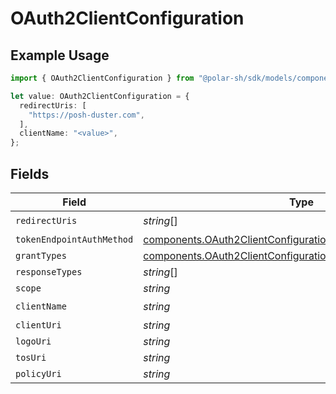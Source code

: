# OAuth2ClientConfiguration

## Example Usage

```typescript
import { OAuth2ClientConfiguration } from "@polar-sh/sdk/models/components";

let value: OAuth2ClientConfiguration = {
  redirectUris: [
    "https://posh-duster.com",
  ],
  clientName: "<value>",
};
```

## Fields

| Field                                                                                                                                      | Type                                                                                                                                       | Required                                                                                                                                   | Description                                                                                                                                |
| ------------------------------------------------------------------------------------------------------------------------------------------ | ------------------------------------------------------------------------------------------------------------------------------------------ | ------------------------------------------------------------------------------------------------------------------------------------------ | ------------------------------------------------------------------------------------------------------------------------------------------ |
| `redirectUris`                                                                                                                             | *string*[]                                                                                                                                 | :heavy_check_mark:                                                                                                                         | N/A                                                                                                                                        |
| `tokenEndpointAuthMethod`                                                                                                                  | [components.OAuth2ClientConfigurationTokenEndpointAuthMethod](../../models/components/oauth2clientconfigurationtokenendpointauthmethod.md) | :heavy_minus_sign:                                                                                                                         | N/A                                                                                                                                        |
| `grantTypes`                                                                                                                               | [components.OAuth2ClientConfigurationGrantTypes](../../models/components/oauth2clientconfigurationgranttypes.md)[]                         | :heavy_minus_sign:                                                                                                                         | N/A                                                                                                                                        |
| `responseTypes`                                                                                                                            | *string*[]                                                                                                                                 | :heavy_minus_sign:                                                                                                                         | N/A                                                                                                                                        |
| `scope`                                                                                                                                    | *string*                                                                                                                                   | :heavy_minus_sign:                                                                                                                         | N/A                                                                                                                                        |
| `clientName`                                                                                                                               | *string*                                                                                                                                   | :heavy_check_mark:                                                                                                                         | N/A                                                                                                                                        |
| `clientUri`                                                                                                                                | *string*                                                                                                                                   | :heavy_minus_sign:                                                                                                                         | N/A                                                                                                                                        |
| `logoUri`                                                                                                                                  | *string*                                                                                                                                   | :heavy_minus_sign:                                                                                                                         | N/A                                                                                                                                        |
| `tosUri`                                                                                                                                   | *string*                                                                                                                                   | :heavy_minus_sign:                                                                                                                         | N/A                                                                                                                                        |
| `policyUri`                                                                                                                                | *string*                                                                                                                                   | :heavy_minus_sign:                                                                                                                         | N/A                                                                                                                                        |